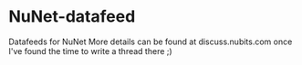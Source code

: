 # NuNet-datafeed

Datafeeds for NuNet
More details can be found at discuss.nubits.com once I've found the time to write a thread there ;)